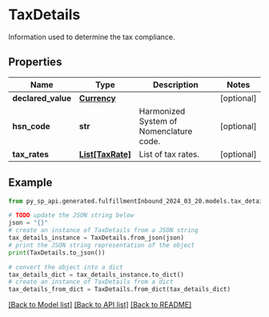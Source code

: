 # TaxDetails

Information used to determine the tax compliance.

## Properties

Name | Type | Description | Notes
------------ | ------------- | ------------- | -------------
**declared_value** | [**Currency**](Currency.md) |  | [optional] 
**hsn_code** | **str** | Harmonized System of Nomenclature code. | [optional] 
**tax_rates** | [**List[TaxRate]**](TaxRate.md) | List of tax rates. | [optional] 

## Example

```python
from py_sp_api.generated.fulfillmentInbound_2024_03_20.models.tax_details import TaxDetails

# TODO update the JSON string below
json = "{}"
# create an instance of TaxDetails from a JSON string
tax_details_instance = TaxDetails.from_json(json)
# print the JSON string representation of the object
print(TaxDetails.to_json())

# convert the object into a dict
tax_details_dict = tax_details_instance.to_dict()
# create an instance of TaxDetails from a dict
tax_details_from_dict = TaxDetails.from_dict(tax_details_dict)
```
[[Back to Model list]](../README.md#documentation-for-models) [[Back to API list]](../README.md#documentation-for-api-endpoints) [[Back to README]](../README.md)


